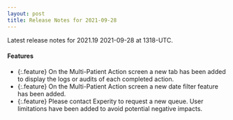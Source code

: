 ```yaml
---
layout: post
title: Release Notes for 2021-09-28
---
```


Latest release notes for 2021.19 2021-09-28 at 1318-UTC.

<div class='features' markdown='1'>

#### Features

- {:.feature} On the Multi-Patient Action screen a new tab has been added to display the logs or audits of each completed action.
- {:.feature} On the Multi-Patient Action screen a new date filter feature has been added.
- {:.feature} Please contact Experity to request a new queue. User limitations have been added to avoid potential negative impacts.

</div>

